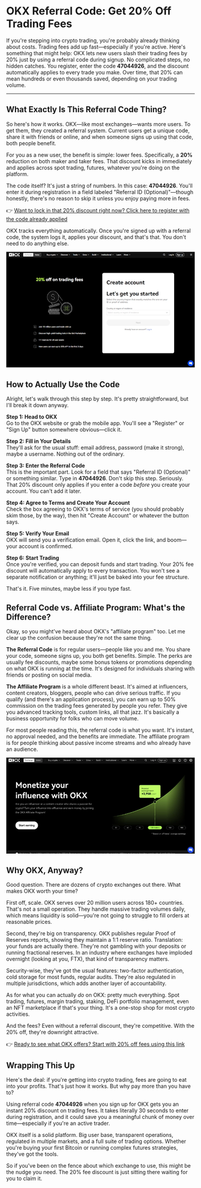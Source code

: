 # OKX Referral Code: Get 20% Off Trading Fees

If you're stepping into crypto trading, you're probably already thinking about costs. Trading fees add up fast—especially if you're active. Here's something that might help: OKX lets new users slash their trading fees by 20% just by using a referral code during signup. No complicated steps, no hidden catches. You register, enter the code **47044926**, and the discount automatically applies to every trade you make. Over time, that 20% can mean hundreds or even thousands saved, depending on your trading volume.

---

## What Exactly Is This Referral Code Thing?

So here's how it works. OKX—like most exchanges—wants more users. To get them, they created a referral system. Current users get a unique code, share it with friends or online, and when someone signs up using that code, both people benefit.

For you as a new user, the benefit is simple: lower fees. Specifically, a **20%** reduction on both maker and taker fees. That discount kicks in immediately and applies across spot trading, futures, whatever you're doing on the platform.

The code itself? It's just a string of numbers. In this case: **47044926**. You'll enter it during registration in a field labeled "Referral ID (Optional)"—though honestly, there's no reason to skip it unless you enjoy paying more in fees.

👉 [Want to lock in that 20% discount right now? Click here to register with the code already applied](https://www.okx.com/join/47044926)

OKX tracks everything automatically. Once you're signed up with a referral code, the system logs it, applies your discount, and that's that. You don't need to do anything else.

![OKX referral code entry screen during account registration](image/65541555.webp)

## How to Actually Use the Code

Alright, let's walk through this step by step. It's pretty straightforward, but I'll break it down anyway.

**Step 1: Head to OKX**  
Go to the OKX website or grab the mobile app. You'll see a "Register" or "Sign Up" button somewhere obvious—click it.

**Step 2: Fill in Your Details**  
They'll ask for the usual stuff: email address, password (make it strong), maybe a username. Nothing out of the ordinary.

**Step 3: Enter the Referral Code**  
This is the important part. Look for a field that says "Referral ID (Optional)" or something similar. Type in **47044926**. Don't skip this step. Seriously. That 20% discount only applies if you enter a code *before* you create your account. You can't add it later.

**Step 4: Agree to Terms and Create Your Account**  
Check the box agreeing to OKX's terms of service (you should probably skim those, by the way), then hit "Create Account" or whatever the button says.

**Step 5: Verify Your Email**  
OKX will send you a verification email. Open it, click the link, and boom—your account is confirmed.

**Step 6: Start Trading**  
Once you're verified, you can deposit funds and start trading. Your 20% fee discount will automatically apply to every transaction. You won't see a separate notification or anything; it'll just be baked into your fee structure.

That's it. Five minutes, maybe less if you type fast.

## Referral Code vs. Affiliate Program: What's the Difference?

Okay, so you might've heard about OKX's "affiliate program" too. Let me clear up the confusion because they're not the same thing.

**The Referral Code** is for regular users—people like you and me. You share your code, someone signs up, you both get benefits. Simple. The perks are usually fee discounts, maybe some bonus tokens or promotions depending on what OKX is running at the time. It's designed for individuals sharing with friends or posting on social media.

**The Affiliate Program** is a whole different beast. It's aimed at influencers, content creators, bloggers, people who can drive serious traffic. If you qualify (and there's an application process), you can earn up to 50% commission on the trading fees generated by people you refer. They give you advanced tracking tools, custom links, all that jazz. It's basically a business opportunity for folks who can move volume.

For most people reading this, the referral code is what you want. It's instant, no approval needed, and the benefits are immediate. The affiliate program is for people thinking about passive income streams and who already have an audience.

![OKX affiliate program dashboard showing commission structure](image/258225023.webp)

## Why OKX, Anyway?

Good question. There are dozens of crypto exchanges out there. What makes OKX worth your time?

First off, scale. OKX serves over 20 million users across 180+ countries. That's not a small operation. They handle massive trading volumes daily, which means liquidity is solid—you're not going to struggle to fill orders at reasonable prices.

Second, they're big on transparency. OKX publishes regular Proof of Reserves reports, showing they maintain a 1:1 reserve ratio. Translation: your funds are actually there. They're not gambling with your deposits or running fractional reserves. In an industry where exchanges have imploded overnight (looking at you, FTX), that kind of transparency matters.

Security-wise, they've got the usual features: two-factor authentication, cold storage for most funds, regular audits. They're also regulated in multiple jurisdictions, which adds another layer of accountability.

As for what you can actually *do* on OKX: pretty much everything. Spot trading, futures, margin trading, staking, DeFi portfolio management, even an NFT marketplace if that's your thing. It's a one-stop shop for most crypto activities.

And the fees? Even without a referral discount, they're competitive. With the 20% off, they're downright attractive.

👉 [Ready to see what OKX offers? Start with 20% off fees using this link](https://www.okx.com/join/47044926)

## Wrapping This Up

Here's the deal: if you're getting into crypto trading, fees are going to eat into your profits. That's just how it works. But why pay more than you have to?

Using referral code **47044926** when you sign up for OKX gets you an instant 20% discount on trading fees. It takes literally 30 seconds to enter during registration, and it could save you a meaningful chunk of money over time—especially if you're an active trader.

OKX itself is a solid platform. Big user base, transparent operations, regulated in multiple markets, and a full suite of trading options. Whether you're buying your first Bitcoin or running complex futures strategies, they've got the tools.

So if you've been on the fence about which exchange to use, this might be the nudge you need. The 20% fee discount is just sitting there waiting for you to claim it.
